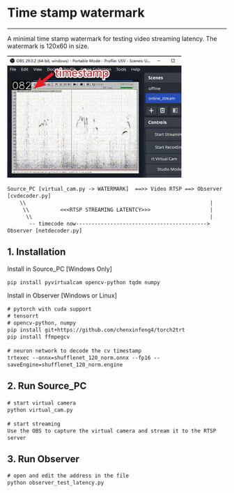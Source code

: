 # Time stamp watermark
---
A minimal time stamp watermark for testing video streaming latency. The watermark is 120x60 in size.

![Timestamp](image/timecode_demo.gif)
```
Source_PC [virtual_cam.py -> WATERMARK]  ==>> Video RTSP ==> Observer [cvdecoder.py]
    \\                                                           |
     \\          <<<RTSP STREAMING LATENTCY>>>                   |
      \\                                                         |
       -- timecode now------------------------------------------> Observer [netdecoder.py]
```

## 1. Installation
Install in Source_PC [Windows Only]
```
pip install pyvirtualcam opencv-python tqdm numpy
```

Install in Observer [Windows or Linux]
```
# pytorch with cuda support
# tensorrt
# opencv-python, numpy
pip install git+https://github.com/chenxinfeng4/torch2trt
pip install ffmpegcv

# neuron network to decode the cv timestamp
trtexec --onnx=shufflenet_120_norm.onnx --fp16 --saveEngine=shufflenet_120_norm.engine
```

## 2. Run Source_PC
```
# start virtual camera
python virtual_cam.py

# start streaming
Use the OBS to capture the virtual camera and stream it to the RTSP server
```

## 3. Run Observer
```
# open and edit the address in the file
python observer_test_latency.py
```
